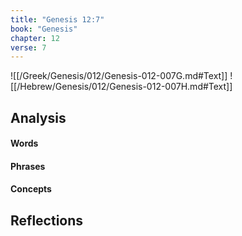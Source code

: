 ```yaml
---
title: "Genesis 12:7"
book: "Genesis"
chapter: 12
verse: 7
---
```

![[/Greek/Genesis/012/Genesis-012-007G.md#Text]]
![[/Hebrew/Genesis/012/Genesis-012-007H.md#Text]]

## Analysis

#### Words

#### Phrases

#### Concepts

## Reflections
